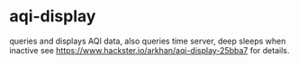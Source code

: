 # aqi-display
queries and displays AQI data, also queries time server, deep sleeps when inactive
see https://www.hackster.io/arkhan/aqi-display-25bba7 for details.
